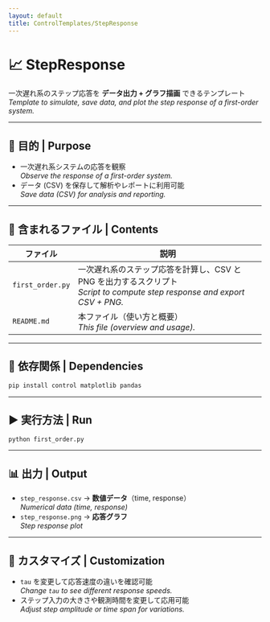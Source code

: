 ```yaml
---
layout: default
title: ControlTemplates/StepResponse
---
```


# 📈 StepResponse

一次遅れ系のステップ応答を **データ出力 + グラフ描画** できるテンプレート  
*Template to simulate, save data, and plot the step response of a first-order system.*

---

## 🎯 目的 | Purpose
- 一次遅れ系システムの応答を観察  
  *Observe the response of a first-order system.*  
- データ (CSV) を保存して解析やレポートに利用可能  
  *Save data (CSV) for analysis and reporting.*  

---

## 📂 含まれるファイル | Contents
| ファイル | 説明 |
|---|---|
| `first_order.py` | 一次遅れ系のステップ応答を計算し、CSV と PNG を出力するスクリプト<br>*Script to compute step response and export CSV + PNG.* |
| `README.md` | 本ファイル（使い方と概要）<br>*This file (overview and usage).* |

---

## 🧰 依存関係 | Dependencies
```bash
pip install control matplotlib pandas
```

---

## ▶️ 実行方法 | Run
```bash
python first_order.py
```

---

## 📊 出力 | Output
- `step_response.csv` → **数値データ**（time, response）  
  *Numerical data (time, response)*  
- `step_response.png` → **応答グラフ**  
  *Step response plot*  

---

## 📝 カスタマイズ | Customization
- `tau` を変更して応答速度の違いを確認可能  
  *Change `tau` to see different response speeds.*  
- ステップ入力の大きさや観測時間を変更して応用可能  
  *Adjust step amplitude or time span for variations.*  
